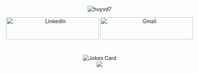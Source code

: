 

<div align="center">
<p><img align="center" src=https://github-readme-stats.vercel.app/api?username=huyvd7&theme=solarized-light&show_icons=true&custom_title=Huyvd7%20GitHub%20Stats&include_all_commits=true&hide=issues,contribs&count_private=true" alt="huyvd7" />
</p>
<a href="https://www.linkedin.com/in/huyvu7495/" target="_blank"><img alt="LinkedIn" src="https://img.shields.io/badge/linkedin-%230077B5.svg?&style=for-the-badge&logo=linkedin&logoColor=white" width=250px height=60px /></a>
<a href="mailto:huyvu@cse.yorku.ca" target="_blank"><img alt="Gmail" src="https://img.shields.io/badge/Gmail-D14836?&style=for-the-badge&logo=Gmail&logoColor=white" width=250px height=60px  /></a> 
</div>


# 


<div align="center">
  
<div><img src="https://readme-jokes.vercel.app/api" alt="Jokes Card" /></div>
<div>
<img src=https://profile-counter.glitch.me/huyvd7/count.svg /></div>
</div>
